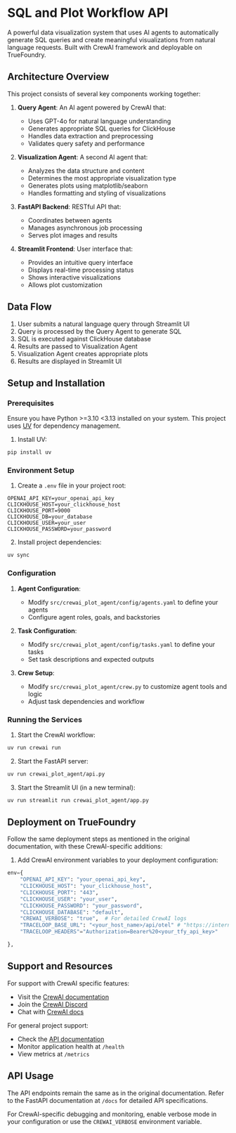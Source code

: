 # SQL and Plot Workflow API

A powerful data visualization system that uses AI agents to automatically generate SQL queries and create meaningful visualizations from natural language requests. Built with CrewAI framework and deployable on TrueFoundry.

## Architecture Overview

This project consists of several key components working together:

1. **Query Agent**: An AI agent powered by CrewAI that:
   - Uses GPT-4o for natural language understanding
   - Generates appropriate SQL queries for ClickHouse
   - Handles data extraction and preprocessing
   - Validates query safety and performance

2. **Visualization Agent**: A second AI agent that:
   - Analyzes the data structure and content
   - Determines the most appropriate visualization type
   - Generates plots using matplotlib/seaborn
   - Handles formatting and styling of visualizations

3. **FastAPI Backend**: RESTful API that:
   - Coordinates between agents
   - Manages asynchronous job processing
   - Serves plot images and results

4. **Streamlit Frontend**: User interface that:
   - Provides an intuitive query interface
   - Displays real-time processing status
   - Shows interactive visualizations
   - Allows plot customization

## Data Flow

1. User submits a natural language query through Streamlit UI
2. Query is processed by the Query Agent to generate SQL
3. SQL is executed against ClickHouse database
4. Results are passed to Visualization Agent
5. Visualization Agent creates appropriate plots
6. Results are displayed in Streamlit UI

## Setup and Installation

### Prerequisites

Ensure you have Python >=3.10 <3.13 installed on your system. This project uses [UV](https://docs.astral.sh/uv/) for dependency management.

1. Install UV:
```bash
pip install uv
```

### Environment Setup

1. Create a `.env` file in your project root:
```env
OPENAI_API_KEY=your_openai_api_key
CLICKHOUSE_HOST=your_clickhouse_host
CLICKHOUSE_PORT=9000
CLICKHOUSE_DB=your_database
CLICKHOUSE_USER=your_user
CLICKHOUSE_PASSWORD=your_password
```

2. Install project dependencies:
```bash
uv sync
```

### Configuration

1. **Agent Configuration**:
   - Modify `src/crewai_plot_agent/config/agents.yaml` to define your agents
   - Configure agent roles, goals, and backstories

2. **Task Configuration**:
   - Modify `src/crewai_plot_agent/config/tasks.yaml` to define your tasks
   - Set task descriptions and expected outputs

3. **Crew Setup**:
   - Modify `src/crewai_plot_agent/crew.py` to customize agent tools and logic
   - Adjust task dependencies and workflow

### Running the Services

1. Start the CrewAI workflow:
```bash
uv run crewai run
```

2. Start the FastAPI server:
```bash
uv run crewai_plot_agent/api.py
```

3. Start the Streamlit UI (in a new terminal):
```bash
uv run streamlit run crewai_plot_agent/app.py
```

## Deployment on TrueFoundry

Follow the same deployment steps as mentioned in the original documentation, with these CrewAI-specific additions:

1. Add CrewAI environment variables to your deployment configuration:
```python
env={
    "OPENAI_API_KEY": "your_openai_api_key",
    "CLICKHOUSE_HOST": "your_clickhouse_host",
    "CLICKHOUSE_PORT": "443",
    "CLICKHOUSE_USER": "your_user",
    "CLICKHOUSE_PASSWORD": "your_password",
    "CLICKHOUSE_DATABASE": "default",
    "CREWAI_VERBOSE": "true",  # For detailed CrewAI logs
    "TRACELOOP_BASE_URL": "<your_host_name>/api/otel" # "https://internal.devtest.truefoundry.tech/api/otel"
    "TRACELOOP_HEADERS"="Authorization=Bearer%20<your_tfy_api_key>"

},
```

## Support and Resources

For support with CrewAI specific features:
- Visit the [CrewAI documentation](https://docs.crewai.com)
- Join the [CrewAI Discord](https://discord.com/invite/X4JWnZnxPb)
- Chat with [CrewAI docs](https://chatg.pt/DWjSBZn)

For general project support:
- Check the [API documentation](/docs)
- Monitor application health at `/health`
- View metrics at `/metrics`

## API Usage

The API endpoints remain the same as in the original documentation. Refer to the FastAPI documentation at `/docs` for detailed API specifications.

For CrewAI-specific debugging and monitoring, enable verbose mode in your configuration or use the `CREWAI_VERBOSE` environment variable.
